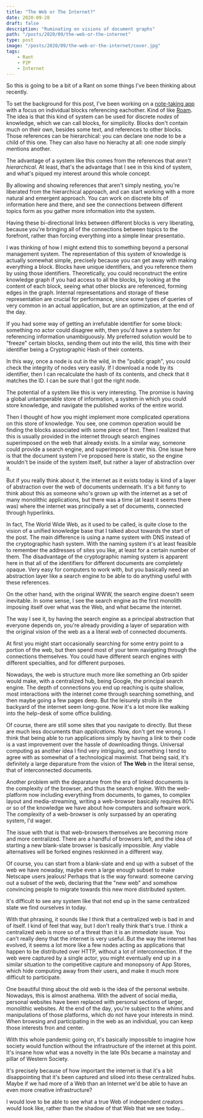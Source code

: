 ```yaml
---
title: "The Web or The Internet?"
date: 2020-09-28
draft: false
description: "Ruminating on visions of document graphs"
path: "/posts/2020/09/the-web-or-the-internet"
type: post
image: "/posts/2020/09/the-web-or-the-internet/cover.jpg"
tags:
    - Rant
    - P2P
    - Internet
---
```


So this is going to be a bit of a Rant on some things I've been thinking about recently.

To set the background for this post, I've been working on a [note-taking app](https://github.com/cronokirby/bubble)
with a focus on individual blocks referencing eachother. Kind of like [Roam](https://roamresearch.com).
The idea is that this kind of system can be used for discrete *nodes* of knowledge, which
we can call blocks, for simplicity. Blocks don't contain much on their own, besides some text, and
references to other blocks. Those references can be hierarchical: you can declare one node to be a
child of this one. They can also have no hierachy at all: one node simply mentions another.

The advantage of a system like this comes from the references that *aren't hierarchical*. At least,
that's the advantage that I see in this kind of system, and what's piqued my interest
around this whole concept.

By allowing and showing references that aren't simply nesting, you're liberated from
the hierarchical approach, and can start working with a more natural and emergent
approach. You can work on discrete bits of information here and there, and see the connections
between different topics form as you gather more information into the system.

Having these bi-directional links between different blocks is very liberating, because you're
bringing all of the connections between topics to the forefront, rather than forcing
everything into a simple linear presentatio.

I was thinking of how I might extend this to something beyond a personal management system.
The representation of this system of knowledge is actually somewhat simple, precisely because
you can get away with making everything a block. Blocks have unique identifiers, and you reference
them by using those identifiers. Theoretically, you could reconstruct the entire knowledge
graph if you had access to all the blocks, by looking at the content of each block, seeing
what other blocks are referenced, forming edges in the graph. Internal representations
and storage of these representation are crucial for performance, since some types of queries
of very common in an actual application, but are an optimization, at the end of the day.

If you had some way of getting an irrefutable identifier for some block: something no
actor could disagree with, then you'd have a system for referencing information
unambiguously. My preferred solution would be to "freeze" certain blocks, sending them
out into the wild, this time with their identifier being a Cryptographic Hash of their contents.

In this way, once a node is out in the wild, in the "public graph", you could check the integrity
of nodes very easily. If I download a node by its identifier, then I can recalculate the hash
of its contents, and check that it matches the ID. I can be sure that I got the right node.

The potential of a system like this is very interesting. The promise is having a global untamperable
store of information, a system in which you could store knowledge, and navigate the
published works of the entire world.

Then I thought of how you might implement more complicated operations on this store
of knowledge. You see, one common operation would be finding the blocks associated
with some piece of text. Then I realized that this is usually provided in
the internet through search engines superimposed on the web that already exists. In a similar way,
someone could provide a search engine, and superimpose it over this. One issue here is that the document
system I've proposed here is static, so the engine wouldn't be inside of the system itself, but rather a layer
of abstraction over it.

But if you really think about it, the internet as it exists today is kind of a layer of abstraction over the
web of documents underneath. It's a bit funny to think about this as someone who's grown up with
the internet as a set of many monolithic applications, but there was a time (at least it seems there was)
where the internet was principally a set of documents, connected through hyperlinks.

In fact, The World Wide Web, as it used to be called, is quite close to the vision of a unified knowledge
base that I talked about towards the start of the post. The main difference is using
a name system with DNS instead of the cryptographic hash system. With the naming system
it's at least feasible to remember the addresses of sites you like, at least for a certain number of them.
The disadvantage of the cryptographic naming system is apparent here in that all of
the identifiers for different documents are completely opaque. Very easy for computers to work with,
but you basically need an abstraction layer like a search engine to be able to do anything useful
with these references.

On the other hand, with the original WWW, the search engine doesn't seem inevitable. In some sense,
I see the search engine as the first monolith imposing itself over what was the Web, and what became
the internet.

The way I see it, by having the search engine as a principal abstraction that everyone depends on,
you're already providing a layer of separation with the original vision of the web as a
a literal *web* of connected documents.

At first you might start occasionally searching for some entry point to a portion of the web,
but then spend most of your term navigating through the connections themselves. You could have
different search engines with different specialties, and for different purposes.

Nowadays, the web is structure much more like something an Orb spider would make, with a centralized hub,
being Google, the principal search engine. The depth of connections you end up reaching
is quite shallow, most interactions with the internet come through searching something, and then maybe
going a few pages deep. But the leisurely strolls in the backyard of the internet seem long-gone. Now it's
a lot more like walking into the help-desk of some office building.

Of course, there are still some sites that you navigate to directly. But these are much less documents
than *applications*. Now, don't get me wrong. I think that being able to run applications simply
by having a link to their code is a vast improvement over the hassle of downloading things. Universal
computing as another idea I find very intriguing, and something I tend to agree
with as somewhat of a technological maximist. That being said, it's definitely a large deparature from the vision of **The Web**
in the literal sense, that of interconnected documents. 

Another problem with the deparature from the era of linked documents is the complexity
of the browser, and thus the search engine. With the web-platform now including
everything from documents, to games, to complex layout and media-streaming, writing a web-browser
basically requires 80% or so of the knowledge we have about how computers and software work.
The complexity of a web-browser is only surpassed by an operating system, I'd wager.

The issue with that is that web-browsers themselves are becoming more and more centralized. There are a
handful of browsers left, and the idea of starting a new blank-slate browser is basically impossible.
Any viable alternatives will be forked engines reskinned in a different way.

Of course, you can start from a blank-slate and end up with a subset of the web we have nowaday,
maybe even a large enough subset to make Netscape users jealous!
Perhaps that is the way forward: someone carving out a subset of the web, declaring that
the "new web" and somehow convincing people to migrate towards this new more distributed system.

It's difficult to see any system like that not end up in the same centralized state we find ourselves in today.

With that phrasing, it sounds like I think that a centralized web is bad in and of itself.
I kind of feel that way, but I don't really think that's true. I think a centralized
web is more so of a threat than it is an *immediate* issue. You can't really deny that the internet
is very useful. But the way the internet has evolved, it seems a lot more like a few nodes
acting as applications that happen to be distributed over HTTP, without a lot of interconnection.
If the web were captured by a single actor, you might eventually end up in a similar situation
to the competitive capture and monopsony of App Stores, which hide computing away from their users,
and make it much more difficult to participate.

One beautiful thing about the old web is the idea of the personal website. Nowadays, this is
almost anathema. With the advent of social media, personal websites have been replaced
with personal sections of larger, monolithic websites. At the end of the day, you're subject
to the whims and manipulations of those platforms, which do not have your interests in mind.
When browsing and participating in the web as an individual, you can keep those interests
fron and center.

With this whole pandemic going on, it's basically impossible to imagine how society
would function without the infrastructure of the internet at this point. It's insane
how what was a novelty in the late 90s became a mainstay and pillar of Western Society.

It's precisely because of how important the internet is that it's a bit disappointing
that it's been captured and siloed into these centralized hubs. Maybe if we had more of a Web
than an Internet we'd be able to have an even more creative infrastructure?

I would love to be able to see what a true Web of independent creators would look like,
rather than the shadow of that Web that we see today...

